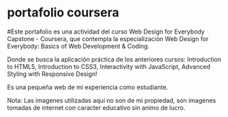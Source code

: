 # portafolio coursera

#Este portafolio es una actividad del curso Web Design for Everybody Capstone - Coursera, que contempla la especialización Web Design for Everybody: Basics of Web Development & Coding.

Donde se busca la aplicación práctica de los anteriores cursos: Introduction to HTML5, Introduction to CSS3, Interactivity with JavaScript, Advanced Styling with Responsive Design!

Es una pequeña web de mi experiencia como estudiante.

Nota: Las imagenes utilizadas aquí no son de mi propiedad, son imagenes tomadas de internet con caracter educativo sin animo de lucro.



